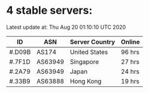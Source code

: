 # 4 stable servers:

Latest update at: Thu Aug 20 01:10:10 UTC 2020

| ID | ASN | Server Country | Online |
| -- | --- | -------------- | ------ |
| #.D09B | AS174 | United States | 96 hrs |
| #.7F1D | AS63949 | Singapore | 27 hrs |
| #.2A79 | AS63949 | Japan | 24 hrs |
| #.33B9 | AS63888 | Hong Kong | 19 hrs |

